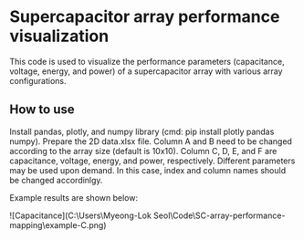 # Supercapacitor array performance visualization
This code is used to visualize the performance parameters (capacitance, voltage, energy, and power) of a supercapacitor array with various array configurations.

## How to use
Install pandas, plotly, and numpy library (cmd: pip install plotly pandas numpy).
Prepare the 2D data.xlsx file. Column A and B need to be changed according to the array size (default is 10x10). 
Column C, D, E, and F are capacitance, voltage, energy, and power, respectively. 
Different parameters may be used upon demand. In this case, index and column names should be changed accordinlgy.

Example results are shown below:

![Capacitance](C:\Users\Myeong-Lok Seol\Code\SC-array-performance-mapping\example-C.png)
